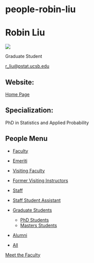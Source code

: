 # people-robin-liu

# Robin Liu

![](https://www.pstat.ucsb.edu/sites/default/files/styles/people_node/public/people/photo/me_cropped%20-%20Robin%20Liu.jpg?itok=mV1oDfpe)

Graduate Student

[r\_liu@pstat.ucsb.edu](mailto:r_liu@pstat.ucsb.edu)

## Website:

[Home Page](https://roobnloo.github.io/)

## Specialization:

PhD in Statistics and Applied Probability

## People Menu

- [Faculty](/people/academic "Faculty")
- [Emeriti](/people/emeriti "Emeriti")
- [Visiting Faculty](/people/visiting "Visiting Faculty")
- [Former Visiting Instructors](/people/lecturer "Former Visiting Instructors")
- [Staff](/people/staff)
- [Staff Student Assistant](/people/researcher "Staff Student Assistant")
- [Graduate Students](/people/student "Graduate Students")
  
  - [PhD Students](/people/student/phd "PhD Students")
  - [Masters Students](/people/student/masters "Masters Students")
- [Alumni](/people/alumni)
- [All](/people/all)

[Meet the Faculty](/people/meet-the-faculty)